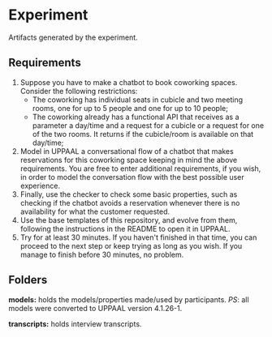 # Experiment

Artifacts generated by the experiment.

## Requirements

1. Suppose you have to make a chatbot to book coworking spaces. Consider the following restrictions:
    - The coworking has individual seats in cubicle and two meeting rooms, one for up to 5 people and one for up to 10 people;
    - The coworking already has a functional API that receives as a parameter a day/time and a request for a cubicle or a request for one of the two rooms. It returns if the cubicle/room is available on that day/time;
2. Model in UPPAAL a conversational flow of a chatbot that makes reservations for this coworking space keeping in mind the above requirements. You are free to enter additional requirements, if you wish, in order to model the conversation flow with the best possible user experience.
3. Finally, use the checker to check some basic properties, such as checking if the chatbot avoids a reservation whenever there is no availability for what the customer requested.
4. Use the base templates of this repository, and evolve from them, following the instructions in the README to open it in UPPAAL.
5. Try for at least 30 minutes. If you haven't finished in that time, you can proceed to the next step or keep trying as long as you wish. If you manage to finish before 30 minutes, no problem.


## Folders

**models:** holds the models/properties made/used by participants. *PS*: all models were converted to UPPAAL version 4.1.26-1.

**transcripts:** holds interview transcripts.






